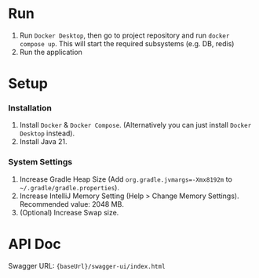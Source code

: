 # Run
1. Run `Docker Desktop`, then go to project repository and run `docker compose up`. This will start the required subsystems (e.g. DB, redis)
2. Run the application

# Setup

### Installation
1. Install `Docker` & `Docker Compose`. (Alternatively you can just install `Docker Desktop` instead).
2. Install Java 21.

### System Settings
1. Increase Gradle Heap Size (Add `org.gradle.jvmargs=-Xmx8192m` to ` ~/.gradle/gradle.properties`).
2. Increase IntelliJ Memory Setting (Help > Change Memory Settings). Recommended value: 2048 MB.
3. (Optional) Increase Swap size.

# API Doc
Swagger URL: `{baseUrl}/swagger-ui/index.html`
